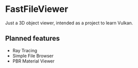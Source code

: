 # FastFileViewer

Just a 3D object viewer, intended as a project to learn Vulkan.

## Planned features
- Ray Tracing
- Simple File Browser
- PBR Material Viewer
